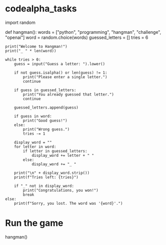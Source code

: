 # codealpha_tasks
import random

def hangman():
    words = ["python", "programming", "hangman", "challenge", "openai"]
    word = random.choice(words)
    guessed_letters = []
    tries = 6

    print("Welcome to Hangman!")
    print("_ " * len(word))

    while tries > 0:
        guess = input("Guess a letter: ").lower()

        if not guess.isalpha() or len(guess) != 1:
            print("Please enter a single letter.")
            continue

        if guess in guessed_letters:
            print("You already guessed that letter.")
            continue

        guessed_letters.append(guess)

        if guess in word:
            print("Good guess!")
        else:
            print("Wrong guess.")
            tries -= 1

        display_word = ""
        for letter in word:
            if letter in guessed_letters:
                display_word += letter + " "
            else:
                display_word += "_ "

        print("\n" + display_word.strip())
        print(f"Tries left: {tries}")

        if "_" not in display_word:
            print("Congratulations, you won!")
            break
    else:
        print(f"Sorry, you lost. The word was '{word}'.")

# Run the game
hangman()
